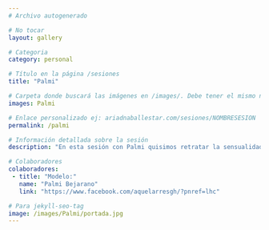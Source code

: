```yaml
---
# Archivo autogenerado

# No tocar
layout: gallery

# Categoria
category: personal

# Título en la página /sesiones
title: "Palmi"

# Carpeta donde buscará las imágenes en /images/. Debe tener el mismo nombre y sin espacios
images: Palmi

# Enlace personalizado ej: ariadnaballestar.com/sesiones/NOMBRESESION
permalink: /palmi

# Información detallada sobre la sesión
description: "En esta sesión con Palmi quisimos retratar la sensualidad de las curvas femeninas. Con una estética alternativa y en una localización privada pasamos una mañana muy entretenida."

# Colaboradores
colaboradores:
 - title: "Modelo:"
   name: "Palmi Bejarano"
   link: "https://www.facebook.com/aquelarresgh/?pnref=lhc"

# Para jekyll-seo-tag
image: /images/Palmi/portada.jpg
---
```

